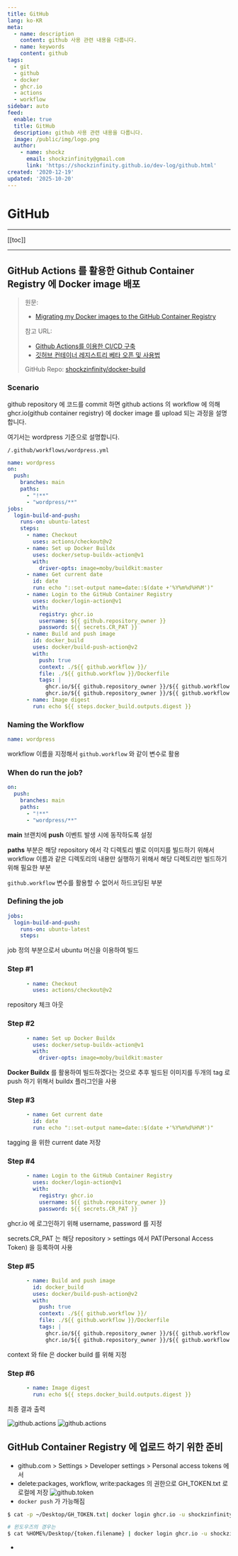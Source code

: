```yaml
---
title: GitHub
lang: ko-KR
meta:
  - name: description
    content: github 사용 관련 내용을 다룹니다.
  - name: keywords
    content: github
tags:
  - git
  - github
  - docker
  - ghcr.io
  - actions
  - workflow
sidebar: auto
feed:
  enable: true
  title: GitHub
  description: github 사용 관련 내용을 다룹니다.
  image: /public/img/logo.png
  author:
    - name: shockz
      email: shockzinfinity@gmail.com
      link: 'https://shockzinfinity.github.io/dev-log/github.html'
created: '2020-12-19'
updated: '2025-10-20'
---
```


# GitHub

<TagLinks />

---

[[toc]]

---

## GitHub Actions 를 활용한 Github Container Registry 에 Docker image 배포
  > 원문:
  > - [Migrating my Docker images to the GitHub Container Registry](https://www.mediaglasses.blog/2020/09/27/migrating-my-docker-images-to-the-github-container-registry/)
  > 
  > 참고 URL:
  > - [Github Actions를 이용한 CI/CD 구축](https://velog.io/@chrishan/Github-Actions%EB%A5%BC-%EC%9D%B4%EC%9A%A9%ED%95%9C-CICD)  
  > - [깃허브 컨테이너 레지스트리 베타 오픈 및 사용법](https://www.44bits.io/ko/post/news--github-container-registry-beta-release)
  > 
  > GitHub Repo: [shockzinfinity/docker-build](https://github.com/shockzinfinity/docker-build)

### Scenario

  github repository 에 코드를 commit 하면 github actions 의 workflow 에 의해 ghcr.io(github container registry) 에 docker image 를 upload 되는 과정을 설명합니다.

  여기서는 wordpress 기준으로 설명합니다.

  `/.github/workflows/wordpress.yml`
```yml
name: wordpress
on:
  push:
    branches: main
    paths:
      - "!**"
      - "wordpress/**"
jobs:
  login-build-and-push:
    runs-on: ubuntu-latest
    steps:
      - name: Checkout
        uses: actions/checkout@v2
      - name: Set up Docker Buildx
        uses: docker/setup-buildx-action@v1
        with:
          driver-opts: image=moby/buildkit:master
      - name: Get current date
        id: date
        run: echo "::set-output name=date::$(date +'%Y%m%d%H%M')"
      - name: Login to the GitHub Container Registry
        uses: docker/login-action@v1
        with:
          registry: ghcr.io
          username: ${{ github.repository_owner }}
          password: ${{ secrets.CR_PAT }}
      - name: Build and push image
        id: docker_build
        uses: docker/build-push-action@v2
        with:
          push: true
          context: ./${{ github.workflow }}/
          file: ./${{ github.workflow }}/Dockerfile
          tags: |
            ghcr.io/${{ github.repository_owner }}/${{ github.workflow }}:latest
            ghcr.io/${{ github.repository_owner }}/${{ github.workflow }}:${{ steps.date.outputs.date }}
      - name: Image digest
        run: echo ${{ steps.docker_build.outputs.digest }}
```

### Naming the Workflow

```yml
name: wordpress
```
  workflow 이름을 지정해서 `github.workflow` 와 같이 변수로 활용

### When do run the job?

```yml
on:
  push:
    branches: main
    paths:
      - "!**"
      - "wordpress/**"
```
  **main** 브랜치에 **push** 이벤트 발생 시에 동작하도록 설정

  **paths** 부분은 해당 repository 에서 각 디렉토리 별로 이미지를 빌드하기 위해서 workflow 이름과 같은 디렉토리의 내용만 실행하기 위해서 해당 디렉토리만 빌드하기 위해 필요한 부분
  
  `github.workflow` 변수를 활용할 수 없어서 하드코딩된 부분

### Defining the job

```yml
jobs:
  login-build-and-push:
    runs-on: ubuntu-latest
    steps:
```
  job 정의 부분으로서 ubuntu 머신을 이용하여 빌드

### Step #1

```yml
      - name: Checkout
        uses: actions/checkout@v2
```
  repository 체크 아웃

### Step #2

```yml
      - name: Set up Docker Buildx
        uses: docker/setup-buildx-action@v1
        with:
          driver-opts: image=moby/buildkit:master
```
  **Docker Buildx** 를 활용하여 빌드하겠다는 것으로 추후 빌드된 이미지를 두개의 tag 로 push 하기 위해서 buildx 플러그인을 사용

### Step #3

```yml
      - name: Get current date
        id: date
        run: echo "::set-output name=date::$(date +'%Y%m%d%H%M')"
```
  tagging 을 위한 current date 저장

### Step #4

```yml
      - name: Login to the GitHub Container Registry
        uses: docker/login-action@v1
        with:
          registry: ghcr.io
          username: ${{ github.repository_owner }}
          password: ${{ secrets.CR_PAT }}
```
  ghcr.io 에 로그인하기 위해 username, password 를 지정

  secrets.CR_PAT 는 해당 repository > settings 에서 PAT(Personal Access Token) 을 등록하여 사용

### Step #5

```yml
      - name: Build and push image
        id: docker_build
        uses: docker/build-push-action@v2
        with:
          push: true
          context: ./${{ github.workflow }}/
          file: ./${{ github.workflow }}/Dockerfile
          tags: |
            ghcr.io/${{ github.repository_owner }}/${{ github.workflow }}:latest
            ghcr.io/${{ github.repository_owner }}/${{ github.workflow }}:${{ steps.date.outputs.date }}
```
  context 와 file 은 docker build 를 위해 지정

### Step #6

```yml
      - name: Image digest
        run: echo ${{ steps.docker_build.outputs.digest }}
```
  최종 결과 출력

![github.actions](./image/github.actions.1.png)
![github.actions](./image/github.actions.2.png)

## GitHub Container Registry 에 업로드 하기 위한 준비

- github.com > Settings > Developer settings > Personal access tokens 에서
- delete:packages, workflow, write:packages 의 권한으로 GH_TOKEN.txt 로 로컬에 저장
![github.token](./image/github.token.1.png)
- `docker push` 가 가능해짐
```bash
$ cat -p ~/Desktop/GH_TOKEN.txt| docker login ghcr.io -u shockzinfinity --password-stdin

# 윈도우즈의 경우는
$ cat %HOME%/Desktop/{token.filename} | docker login ghcr.io -u shockzinfinity --password-stdin
```
- 
